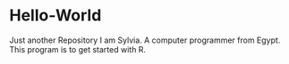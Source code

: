 # Hello-World
Just another Repository
I am Sylvia. A computer programmer from Egypt. This program is to get started with R.
